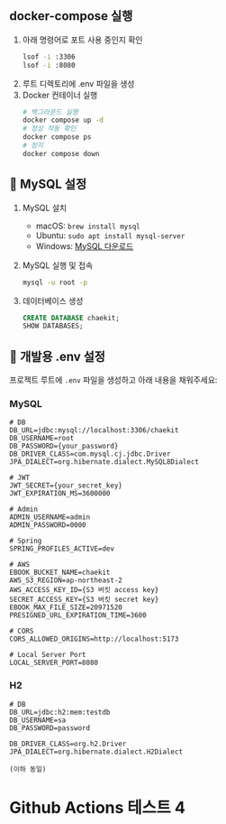 ## docker-compose 실행

1. 아래 명령어로 포트 사용 중인지 확인
    ```bash
    lsof -i :3306
    lsof -i :8080
    ```
2. 루트 디렉토리에 .env 파일을 생성
3. Docker 컨테이너 실행
    ```bash
    # 백그라운드 실행
    docker compose up -d
    # 정상 작동 확인
    docker compose ps
    # 정지
    docker compose down
    ```

## 🐬 MySQL 설정

1. MySQL 설치

    - macOS: `brew install mysql`
    - Ubuntu: `sudo apt install mysql-server`
    - Windows: [MySQL 다운로드](https://dev.mysql.com/downloads/mysql/)

2. MySQL 실행 및 접속
    ```bash
    mysql -u root -p
    ```
3. 데이터베이스 생성
    ```sql
    CREATE DATABASE chaekit;
    SHOW DATABASES;
    ```

## 🔐 개발용 .env 설정

프로젝트 루트에 `.env` 파일을 생성하고 아래 내용을 채워주세요:

### MySQL

```env
# DB
DB_URL=jdbc:mysql://localhost:3306/chaekit
DB_USERNAME=root
DB_PASSWORD={your_password}
DB_DRIVER_CLASS=com.mysql.cj.jdbc.Driver
JPA_DIALECT=org.hibernate.dialect.MySQL8Dialect

# JWT
JWT_SECRET={your_secret_key}
JWT_EXPIRATION_MS=3600000

# Admin
ADMIN_USERNAME=admin
ADMIN_PASSWORD=0000

# Spring
SPRING_PROFILES_ACTIVE=dev

# AWS
EBOOK_BUCKET_NAME=chaekit
AWS_S3_REGION=ap-northeast-2
AWS_ACCESS_KEY_ID={S3 버킷 access key}
SECRET_ACCESS_KEY={S3 버킷 secret key}
EBOOK_MAX_FILE_SIZE=20971520
PRESIGNED_URL_EXPIRATION_TIME=3600

# CORS
CORS_ALLOWED_ORIGINS=http://localhost:5173

# Local Server Port
LOCAL_SERVER_PORT=8080

```

### H2

```env
# DB
DB_URL=jdbc:h2:mem:testdb
DB_USERNAME=sa
DB_PASSWORD=password

DB_DRIVER_CLASS=org.h2.Driver
JPA_DIALECT=org.hibernate.dialect.H2Dialect

(이하 동일)
```

# Github Actions 테스트 4
